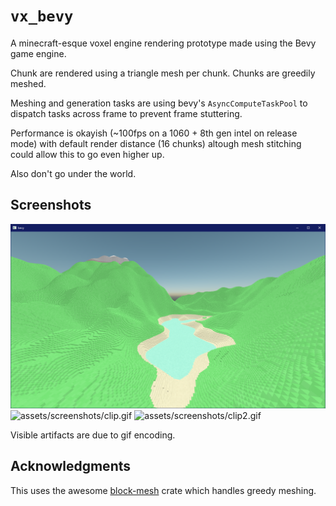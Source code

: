 # `vx_bevy`

A minecraft-esque voxel engine rendering prototype made using the Bevy game engine.

Chunk are rendered using a triangle mesh per chunk. Chunks are greedily meshed.

Meshing and generation tasks are using bevy's `AsyncComputeTaskPool` to dispatch tasks across frame to prevent frame stuttering.

Performance is okayish (~100fps on a 1060 + 8th gen intel on release mode) with default render distance (16 chunks) altough mesh stitching could allow this to go even higher up.

Also don't go under the world.

## Screenshots

![assets/screenshots/screenshot.png](assets/screenshots/screenshot.png)
![assets/screenshots/clip.gif](assets/screenshots/clip.gif)
![assets/screenshots/clip2.gif](assets/screenshots/clip2.gif)

Visible artifacts are due to gif encoding.

## Acknowledgments

This uses the awesome [block-mesh](https://github.com/bonsairobo/block-mesh-rs) crate which handles greedy meshing.
